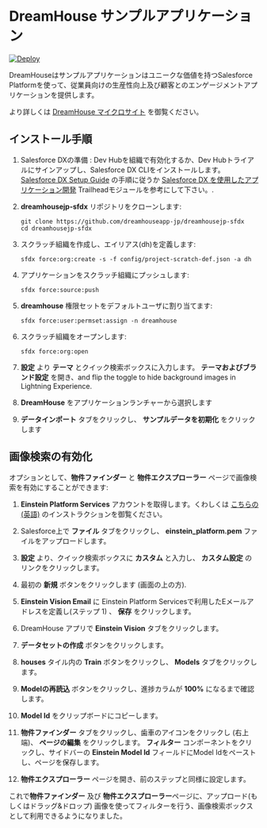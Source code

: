 # DreamHouse サンプルアプリケーション

[![Deploy](https://deploy-to-sfdx.com/dist/assets/images/DeployToSFDX.svg)](https://deploy-to-sfdx.com)

DreamHouseはサンプルアプリケーションはユニークな価値を持つSalesforce Platformを使って、従業員向けの生産性向上及び顧客とのエンゲージメントアプリケーションを提供します。

より詳しくは [DreamHouse マイクロサイト](http://www.dreamhouseappjp.io/) を御覧ください。

## インストール手順

1. Salesforce DXの準備 : Dev Hubを組織で有効化するか、Dev Hubトライアルにサインアップし、Salesforce DX CLIをインストールします。 [Salesforce DX Setup Guide](https://developer.salesforce.com/docs/atlas.ja-jp.212.0.sfdx_setup.meta/sfdx_setup/sfdx_setup_intro.htm) の手順に従うか [Salesforce DX を使用したアプリケーション開発](https://trailhead.salesforce.com/modules/sfdx_app_dev) Trailheadモジュールを参考にして下さい。.

1. **dreamhousejp-sfdx** リポジトリをクローンします:
    ```
    git clone https://github.com/dreamhouseapp-jp/dreamhousejp-sfdx
    cd dreamhousejp-sfdx
    ```

1. スクラッチ組織を作成し、エイリアス(dh)を定義します:
    ```
    sfdx force:org:create -s -f config/project-scratch-def.json -a dh
    ```

1. アプリケーションをスクラッチ組織にプッシュします:
    ```
    sfdx force:source:push
    ```

1. **dreamhouse** 権限セットをデフォルトユーザに割り当てます:
    ```
    sfdx force:user:permset:assign -n dreamhouse
    ```

1. スクラッチ組織をオープンします:
    ```
    sfdx force:org:open
    ```

1. **設定** より **テーマ** とクイック検索ボックスに入力します。 **テーマおよびブランド設定** を開き、and flip the toggle to hide background images in Lightning Experience.

1. **DreamHouse** をアプリケーションランチャーから選択します

1. **データインポート** タブをクリックし、 **サンプルデータを初期化** をクリックします

## 画像検索の有効化

オプションとして、**物件ファインダー** と **物件エクスプローラー** ページで画像検索を有効にすることができます:

1. **Einstein Platform Services** アカウントを取得します。くわしくは [こちらの(英語)](https://api.einstein.ai/signup) のインストラクションを御覧ください。

1. Salesforce上で **ファイル** タブをクリックし、 **einstein_platform.pem** ファイルをアップロードします。

1. **設定** より、クイック検索ボックスに **カスタム** と入力し、 **カスタム設定** のリンクをクリックします。

1. 最初の **新規** ボタンをクリックします (画面の上の方).

1. **Einstein Vision Email** に Einstein Platform Servicesで利用したEメールアドレスを定義し(ステップ 1) 、 **保存** をクリックします。

1. DreamHouse アプリで **Einstein Vision** タブをクリックします。

1. **データセットの作成** ボタンをクリックします。

1. **houses** タイル内の **Train** ボタンをクリックし、 **Models** タブをクリックします。

1. **Modelの再読込** ボタンをクリックし、進捗カラムが **100%** になるまで確認します。

1. **Model Id** をクリップボードにコピーします。

1. **物件ファインダー** タブをクリックし、歯車のアイコンをクリックし (右上端)、 **ページの編集** をクリックします。 **フィルター** コンポーネントをクリックし、サイドバーの **Einstein Model Id** フィールドにModel Idをペーストし、ページを保存します。

1. **物件エクスプローラー** ページを開き、前のステップと同様に設定します。

これで**物件ファインダー** 及び **物件エクスプローラー**ページに、アップロード(もしくはドラッグ&ドロップ) 画像を使ってフィルターを行う、画像検索ボックスとして利用できるようになりました。